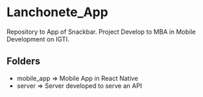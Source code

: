 # Lanchonete_App
Repository to App of Snackbar. Project Develop to MBA in Mobile Development on IGTI.


## Folders
   * mobile_app => Mobile App in React Native
   * server => Server developed to serve an API
